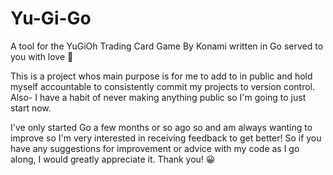 # Yu-Gi-Go
A tool for the YuGiOh Trading Card Game By Konami written in Go served to you with love 💜

This is a project whos main purpose is for me to add to in public and hold myself accountable to consistently commit my projects to version control. Also- I have a habit of never making anything public so I'm going to just start now. 

I've only started Go a few months or so ago so and am always wanting to improve so I'm very interested in receiving feedback to get better! So if you have any suggestions for improvement or advice with my code as I go along, I would greatly appreciate it. Thank you! 😀 